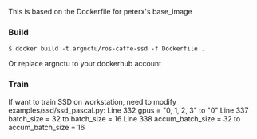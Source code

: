 This is based on the Dockerfile for peterx's base_image


### Build 

```
$ docker build -t argnctu/ros-caffe-ssd -f Dockerfile .
```
Or replace argnctu to your dockerhub account

### Train

If want to train SSD on workstation, need to modify examples/ssd/ssd_pascal.py:
Line 332 gpus = "0, 1, 2, 3" to "0"
Line 337 batch_size = 32 to batch_size = 16
Line 338 accum_batch_size = 32 to accum_batch_size = 16
